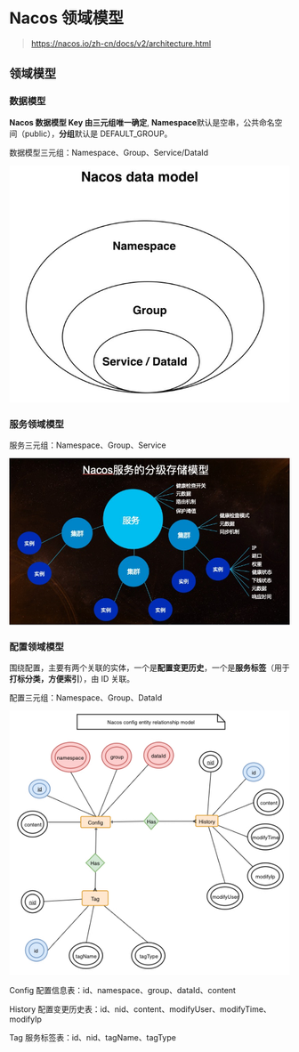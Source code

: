 

Nacos 领域模型
======
> https://nacos.io/zh-cn/docs/v2/architecture.html


## 领域模型
### 数据模型
**Nacos 数据模型 Key 由三元组唯一确定**, **Namespace**默认是空串，公共命名空间（public），**分组**默认是 DEFAULT_GROUP。

数据模型三元组：Namespace、Group、Service/DataId

![数据模型](images/6.数据模型.jpeg)

### 服务领域模型

服务三元组：Namespace、Group、Service

![服务领域模型](images/7.服务领域模型.jpeg)

### 配置领域模型
围绕配置，主要有两个关联的实体，一个是**配置变更历史**，一个是**服务标签**（用于**打标分类，方便索引**），由 ID 关联。

配置三元组：Namespace、Group、DataId

![配置领域模型](images/8.配置领域模型.jpeg)

Config 配置信息表：id、namespace、group、dataId、content

History 配置变更历史表：id、nid、content、modifyUser、modifyTime、modifyIp

Tag 服务标签表：id、nid、tagName、tagType


